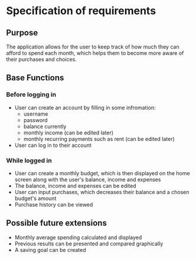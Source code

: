 # **Specification of requirements**

## Purpose

The application allows for the user to keep track of how much they can afford to spend each month, which helps them to become more aware of their purchases and choices.

## Base Functions
### Before logging in
- User can create an account by filling in some infromation:
  - username
  - password
  - balance currently
  - monthly income (can be edited later)
  - monthly recurring payments such as rent (can be edited later)
- User can log in to their account
### While logged in
- User can create a monthly budget, which is then displayed on the home screen along with the user's balance, income and expenses
- The balance, income and expenses can be edited
- User can input purchases, which decreases their balance and a chosen budget's amount
- Purchase history can be viewed

## Possible future extensions
- Monthly average spending calculated and displayed
- Previous results can be presented and compared graphically
- A saving goal can be created




